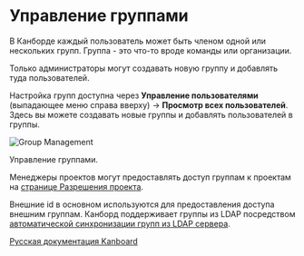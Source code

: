 Управление группами
===================



В Канборде каждый пользователь может быть членом одной или нескольких групп. Группа - это что-то вроде команды или организации.



Только администраторы могут создавать новую группу и добавлять туда пользователей.



Настройка групп доступна через **Управление пользователями** (выпадающее меню справа вверху) -\> **Просмотр всех пользователей**. Здесь вы можете создавать новые группы и добавлять пользователей в группы.



![Group Management](screenshots/groups-management.png)

Управление группами.



Менеджеры проектов могут предоставлять доступ группам к проектам на [странице Разрешения проекта](project-permissions.markdown).



Внешние id в основном используются для предоставления доступа внешним группам. Канборд поддерживает группы из LDAP посредством [автоматической синхронизации групп из LDAP сервера](ldap-group-sync.markdown).



 

[Русская документация Kanboard](http://kanboard.ru/doc/)

